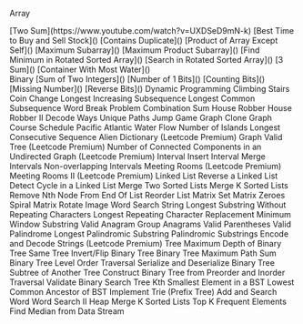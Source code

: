 Array
  <div markdown=1>
  [Two Sum](https://www.youtube.com/watch?v=UXDSeD9mN-k)
  [Best Time to Buy and Sell Stock]()
  [Contains Duplicate]()
  [Product of Array Except Self]()
  [Maximum Subarray]()
  [Maximum Product Subarray]()
  [Find Minimum in Rotated Sorted Array]()
  [Search in Rotated Sorted Array]()
  [3 Sum]()
  [Container With Most Water]()
  </div>
Binary
  [Sum of Two Integers]()
  [Number of 1 Bits]()
  [Counting Bits]()
  [Missing Number]()
  [Reverse Bits]()
Dynamic Programming
  Climbing Stairs
  Coin Change
  Longest Increasing Subsequence
  Longest Common Subsequence
  Word Break Problem
  Combination Sum
  House Robber
  House Robber II
  Decode Ways
  Unique Paths
  Jump Game
Graph
  Clone Graph
  Course Schedule
  Pacific Atlantic Water Flow
  Number of Islands
  Longest Consecutive Sequence
  Alien Dictionary (Leetcode Premium)
  Graph Valid Tree (Leetcode Premium)
  Number of Connected Components in an Undirected Graph (Leetcode Premium)
Interval
  Insert Interval
  Merge Intervals
  Non-overlapping Intervals
  Meeting Rooms (Leetcode Premium)
  Meeting Rooms II (Leetcode Premium)
Linked List
  Reverse a Linked List
  Detect Cycle in a Linked List
  Merge Two Sorted Lists
  Merge K Sorted Lists
  Remove Nth Node From End Of List
  Reorder List
Matrix
  Set Matrix Zeroes
  Spiral Matrix
  Rotate Image
  Word Search
String
  Longest Substring Without Repeating Characters
  Longest Repeating Character Replacement
  Minimum Window Substring
  Valid Anagram
  Group Anagrams
  Valid Parentheses
  Valid Palindrome
  Longest Palindromic Substring
  Palindromic Substrings
  Encode and Decode Strings (Leetcode Premium)
Tree
  Maximum Depth of Binary Tree
  Same Tree
  Invert/Flip Binary Tree
  Binary Tree Maximum Path Sum
  Binary Tree Level Order Traversal
  Serialize and Deserialize Binary Tree
  Subtree of Another Tree
  Construct Binary Tree from Preorder and Inorder Traversal
  Validate Binary Search Tree
  Kth Smallest Element in a BST
  Lowest Common Ancestor of BST
  Implement Trie (Prefix Tree)
  Add and Search Word
  Word Search II
Heap
  Merge K Sorted Lists
  Top K Frequent Elements
  Find Median from Data Stream
